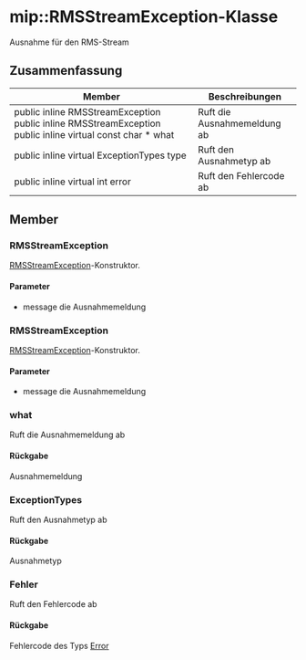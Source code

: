 # <a name="class-miprmsstreamexception"></a>mip::RMSStreamException-Klasse 
Ausnahme für den RMS-Stream
## <a name="summary"></a>Zusammenfassung
 Member                        | Beschreibungen                                
--------------------------------|---------------------------------------------
public inline  RMSStreamException public inline  RMSStreamException public inline virtual const char * what | Ruft die Ausnahmemeldung ab
public inline virtual ExceptionTypes type | Ruft den Ausnahmetyp ab
public inline virtual int error | Ruft den Fehlercode ab
## <a name="members"></a>Member
### <a name="rmsstreamexception"></a>RMSStreamException
[RMSStreamException](#classmip_1_1_r_m_s_stream_exception)-Konstruktor.
#### <a name="parameters"></a>Parameter
* message die Ausnahmemeldung
### <a name="rmsstreamexception"></a>RMSStreamException
[RMSStreamException](#classmip_1_1_r_m_s_stream_exception)-Konstruktor.
#### <a name="parameters"></a>Parameter
* message die Ausnahmemeldung
### <a name="what"></a>what
Ruft die Ausnahmemeldung ab
#### <a name="returns"></a>Rückgabe
Ausnahmemeldung
### <a name="exceptiontypes"></a>ExceptionTypes
Ruft den Ausnahmetyp ab
#### <a name="returns"></a>Rückgabe
Ausnahmetyp
### <a name="error"></a>Fehler
Ruft den Fehlercode ab
#### <a name="returns"></a>Rückgabe
Fehlercode des Typs [Error](#classmip_1_1_error)